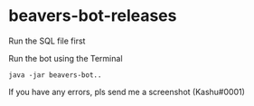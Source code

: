# beavers-bot-releases


Run the SQL file first

Run the bot using the Terminal 

`java -jar beavers-bot..`

If you have any errors, pls send me a screenshot (Kashu#0001)
